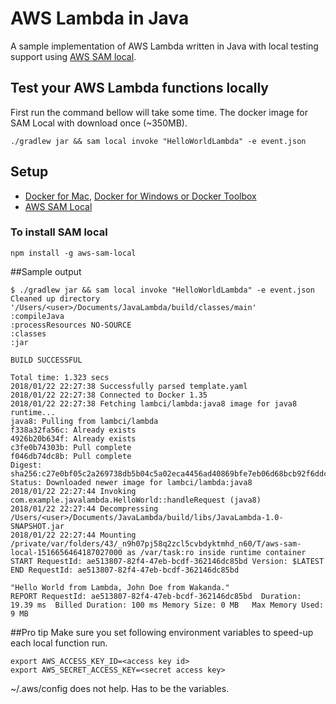 # AWS Lambda in Java
A sample implementation of AWS Lambda written in Java with local testing support using [AWS SAM local](https://github.com/awslabs/aws-sam-local).

## Test your AWS Lambda functions locally
First run the command bellow will take some time. The docker image for SAM Local with download once (~350MB).
```
./gradlew jar && sam local invoke "HelloWorldLambda" -e event.json
``` 

## Setup
* [Docker for Mac](https://docs.docker.com/docker-for-mac/install/), [Docker for Windows or Docker Toolbox](https://docs.docker.com/docker-for-windows/)
* [AWS SAM Local](https://github.com/awslabs/aws-sam-local#installation)

### To install SAM local
```
npm install -g aws-sam-local
```

##Sample output
```
$ ./gradlew jar && sam local invoke "HelloWorldLambda" -e event.json
Cleaned up directory '/Users/<user>/Documents/JavaLambda/build/classes/main'
:compileJava
:processResources NO-SOURCE
:classes
:jar

BUILD SUCCESSFUL

Total time: 1.323 secs
2018/01/22 22:27:38 Successfully parsed template.yaml
2018/01/22 22:27:38 Connected to Docker 1.35
2018/01/22 22:27:38 Fetching lambci/lambda:java8 image for java8 runtime...
java8: Pulling from lambci/lambda
f338a32fa56c: Already exists
4926b20b634f: Already exists
c3fe0b74303b: Pull complete
f046db74dc8b: Pull complete
Digest: sha256:c27e0bf05c2a269738db5b04c5a02eca4456ad40869bfe7eb06d68bcb92f6ddc
Status: Downloaded newer image for lambci/lambda:java8
2018/01/22 22:27:44 Invoking com.example.javalambda.HelloWorld::handleRequest (java8)
2018/01/22 22:27:44 Decompressing /Users/<user>/Documents/JavaLambda/build/libs/JavaLambda-1.0-SNAPSHOT.jar
2018/01/22 22:27:44 Mounting /private/var/folders/43/_n9h07pj58q2zcl5cvbdyktmhd_n60/T/aws-sam-local-1516656464187027000 as /var/task:ro inside runtime container
START RequestId: ae513807-82f4-47eb-bcdf-362146dc85bd Version: $LATEST
END RequestId: ae513807-82f4-47eb-bcdf-362146dc85bd

"Hello World from Lambda, John Doe from Wakanda."
REPORT RequestId: ae513807-82f4-47eb-bcdf-362146dc85bd	Duration: 19.39 ms	Billed Duration: 100 ms	Memory Size: 0 MB	Max Memory Used: 9 MB
```

##Pro tip
Make sure you set following environment variables to speed-up each local function run.
```
export AWS_ACCESS_KEY_ID=<access key id>
export AWS_SECRET_ACCESS_KEY=<secret access key>
```
~/.aws/config does not help. Has to be the variables.